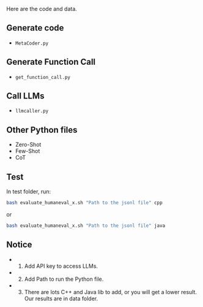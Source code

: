 Here are the code and data.

## Generate code
- `MetaCoder.py`

## Generate Function Call
- `get_function_call.py`

## Call LLMs
- `llmcaller.py`

## Other Python files
- Zero-Shot
- Few-Shot
- CoT

## Test
In test folder, run:
```bash
bash evaluate_humaneval_x.sh "Path to the jsonl file" cpp
```
or
```bash
bash evaluate_humaneval_x.sh "Path to the jsonl file" java
```

## Notice
- 1. Add API key to access LLMs.
- 2. Add Path to run the Python file.
- 3. There are lots C++ and Java lib to add, or you will get a lower result. Our results are in data folder.
